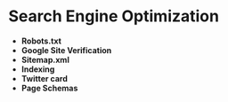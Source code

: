 # Search Engine Optimization

- **Robots.txt**
- **Google Site Verification**
- **Sitemap.xml**
- **Indexing**
- **Twitter card**
- **Page Schemas**
